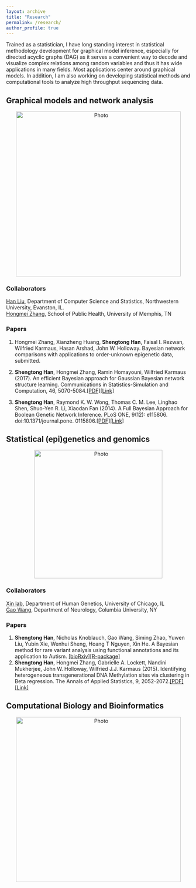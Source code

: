 ```yaml
---
layout: archive
title: "Research"
permalink: /research/
author_profile: true
---
```


Trained as a statistician, I have long standing interest in statistical methodology development for graphical model inference, especially for directed acyclic graphs (DAG) as it serves a convenient way to decode and visualize complex relations among random variables and thus it has wide applications in many fields. Most applications center around graphical models. In addition, I am also working on developing statistical methods and computational tools to analyze high throughput sequencing data.     


## Graphical models and network analysis 


<p align="center">
  <img src="https://han16.github.io/shengtonghan.github.io/images/network.png?raw=true" alt="Photo" style="width: 450px;"/> 
</p>

### Collaborators

[Han Liu](http://magics.cs.northwestern.edu/people.html), Department of Computer Science and Statistics, Northwestern University, Evanston, IL.<br> 
[Hongmei Zhang](https://www.memphis.edu/sph/contact/faculty_profiles/zhang.php), School of Public Health, University of Memphis, TN<br>

### Papers 

1. Hongmei Zhang, Xianzheng Huang, <b>Shengtong Han</b>, Faisal I. Rezwan, Wilfried Karmaus, Hasan Arshad, John W. Holloway. Bayesian network comparisons with applications to order-unknown epigenetic data, submitted.<br> 
2. <b>Shengtong Han</b>, Hongmei Zhang, Ramin Homayouni, Wilfried Karmaus (2017). An efficient Bayesian approach for Gaussian Bayesian network structure learning. Communications in Statistics-Simulation and Computation, 46, 5070-5084.[[PDF]](https://han16.github.io/shengtonghan.github.io/files/network2017.pdf)[[Link]](https://www.ncbi.nlm.nih.gov/pmc/articles/PMC6433420/pdf/nihms-1505247.pdf)

3. <b>Shengtong Han</b>, Raymond K. W. Wong, Thomas C. M. Lee, Linghao Shen, Shuo-Yen R. Li, Xiaodan Fan (2014). A Full Bayesian Approach for Boolean Genetic Network Inference. PLoS ONE, 9(12): e115806. doi:10.1371/journal.pone. 0115806.[[PDF]](https://han16.github.io/shengtonghan.github.io/files/Booleannetwork2014.pdf)[[Link]](https://journals.plos.org/plosone/article/file?id=10.1371/journal.pone.0115806&type=printable) 


## Statistical (epi)genetics and genomics 

<p align="center">
  <img src="https://han16.github.io/shengtonghan.github.io/images/genetics.png?raw=true" alt="Photo" style="width: 350px;"/> 
</p>


### Collaborators

[Xin lab](http://xinhelab.org), Department of Human Genetics, University of Chicago, IL<br>
[Gao Wang](https://www.tigerwang.org), Department of Neurology, Columbia University, NY

### Papers

1. <b>Shengtong Han</b>, Nicholas Knoblauch, Gao Wang, Siming Zhao, Yuwen Liu, Yubin Xie, Wenhui Sheng, Hoang T Nguyen, Xin He. A Bayesian method for rare variant analysis using functional annotations and its application to Autism. [[bioRxiv]](https://www.biorxiv.org/content/10.1101/828061v1.full.pdf)[[R-package]](https://xinhe-lab.github.io/mirage/)
2. <b>Shengtong Han</b>, Hongmei Zhang, Gabrielle A. Lockett, Nandini Mukherjee, John W. Holloway, Wilfried J.J. Karmaus (2015). Identifying heterogeneous transgenerational DNA Methylation sites via clustering in Beta regression. The Annals of Applied Statistics, 9, 2052-2072.[[PDF]](https://han16.github.io/shengtonghan.github.io/files/transmissionpaper2015.pdf)[[Link]](https://projecteuclid.org/download/pdfview_1/euclid.aoas/1453994191) 


## Computational Biology and Bioinformatics

<p align="center">
  <img src="https://han16.github.io/shengtonghan.github.io/images/bioinformatics.png?raw=true" alt="Photo" style="width: 450px;"/> 
</p>
